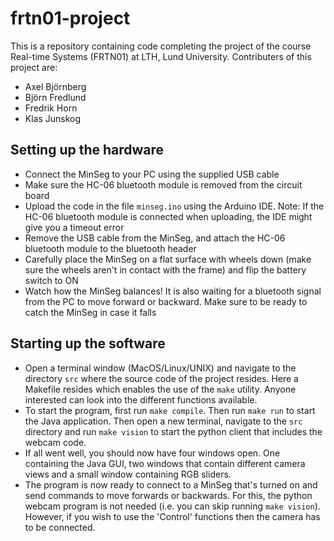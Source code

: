 # frtn01-project

This is a repository containing code completing the project of the course Real-time Systems (FRTN01) at LTH, Lund University. Contributers of this project are:

- Axel Björnberg
- Björn Fredlund
- Fredrik Horn
- Klas Junskog

## Setting up the hardware

- Connect the MinSeg to your PC using the supplied USB cable
- Make sure the HC-06 bluetooth module is removed from the circuit board
- Upload the code in the file ```minseg.ino``` using the Arduino IDE. Note: If the HC-06 bluetooth module is connected when uploading, the IDE might give you a timeout error
- Remove the USB cable from the MinSeg, and attach the HC-06 bluetooth module to the bluetooth header
- Carefully place the MinSeg on a flat surface with wheels down (make sure the wheels aren't in contact with the frame) and flip the battery switch to ON
- Watch how the MinSeg balances! It is also waiting for a bluetooth signal from the PC to move forward or backward. Make sure to be ready to catch the MinSeg in case it falls

## Starting up the software

- Open a terminal window (MacOS/Linux/UNIX) and navigate to the directory ```src``` where the source code of the project resides. Here a Makefile resides which enables the use of the ```make``` utility. Anyone interested can look into the different functions available.
- To start the program, first run ```make compile```. Then run ```make run``` to start the Java application. Then open a new terminal, navigate to the ```src``` directory and run ```make vision``` to start the python client that includes the webcam code.
- If all went well, you should now have four windows open. One containing the Java GUI, two windows that contain different camera views and a small window containing RGB sliders. 
- The program is now ready to connect to a MinSeg that's turned on and send commands to move forwards or backwards. For this, the python webcam program is not needed (i.e. you can skip running ```make vision```). However, if you wish to use the 'Control' functions then the camera has to be connected.
